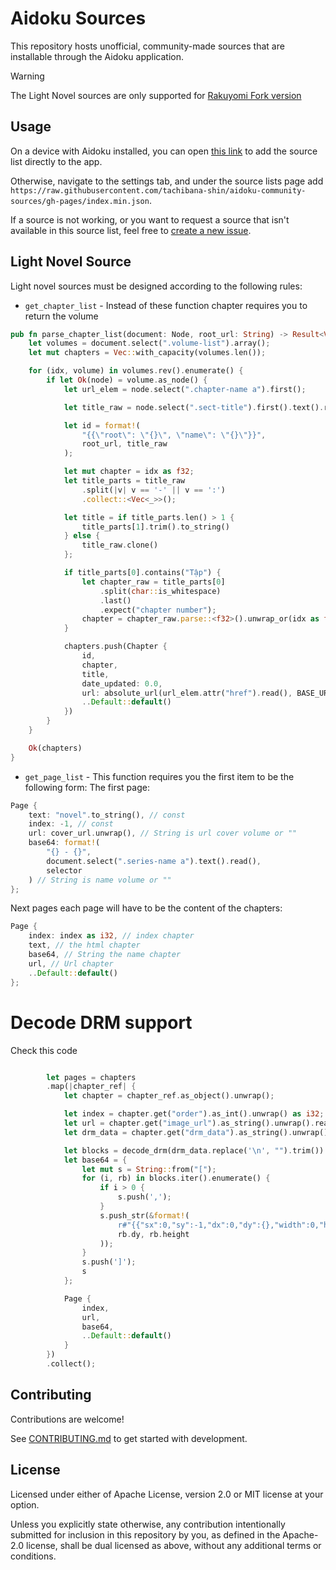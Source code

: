 # Aidoku Sources
This repository hosts unofficial, community-made sources that are installable through the Aidoku application.

> [!WARNING]
> The Light Novel sources are only supported for [Rakuyomi Fork version](https://github.com/tachibana-shin/rakuyomi)

## Usage
On a device with Aidoku installed, you can open [this link](https://aidoku.app/add-source-list/?url=https://raw.githubusercontent.com/tachibana-shin/aidoku-community-sources/gh-pages/index.min.json) to add the source list directly to the app.

Otherwise, navigate to the settings tab, and under the source lists page add `https://raw.githubusercontent.com/tachibana-shin/aidoku-community-sources/gh-pages/index.min.json`.

If a source is not working, or you want to request a source that isn't available in this source list, feel free to [create a new issue](https://github.com/tachibana-shin/aidoku-community-sources/issues).

## Light Novel Source
Light novel sources must be designed according to the following rules:
- `get_chapter_list` - Instead of these function chapter requires you to return the volume
```rust
pub fn parse_chapter_list(document: Node, root_url: String) -> Result<Vec<Chapter>> {
	let volumes = document.select(".volume-list").array();
	let mut chapters = Vec::with_capacity(volumes.len());

	for (idx, volume) in volumes.rev().enumerate() {
		if let Ok(node) = volume.as_node() {
			let url_elem = node.select(".chapter-name a").first();

			let title_raw = node.select(".sect-title").first().text().read();

			let id = format!(
				"{{\"root\": \"{}\", \"name\": \"{}\"}}",
				root_url, title_raw
			);

			let mut chapter = idx as f32;
			let title_parts = title_raw
				.split(|v| v == '-' || v == ':')
				.collect::<Vec<_>>();

			let title = if title_parts.len() > 1 {
				title_parts[1].trim().to_string()
			} else {
				title_raw.clone()
			};

			if title_parts[0].contains("Tập") {
				let chapter_raw = title_parts[0]
					.split(char::is_whitespace)
					.last()
					.expect("chapter number");
				chapter = chapter_raw.parse::<f32>().unwrap_or(idx as f32);
			}

			chapters.push(Chapter {
				id,
				chapter,
				title,
				date_updated: 0.0,
				url: absolute_url(url_elem.attr("href").read(), BASE_URL.to_string()),
				..Default::default()
			})
		}
	}

	Ok(chapters)
}
```
- `get_page_list` - This function requires you the first item to be the following form:
The first page:
```rust
Page {
	text: "novel".to_string(), // const
	index: -1, // const
	url: cover_url.unwrap(), // String is url cover volume or ""
	base64: format!(
		"{} - {}",
		document.select(".series-name a").text().read(),
		selector
	) // String is name volume or ""
};
```
Next pages each page will have to be the content of the chapters:
```rust
Page {
	index: index as i32, // index chapter
	text, // the html chapter
	base64, // String the name chapter
	url, // Url chapter
	..Default::default()
};
```

# Decode DRM support
Check this code
```rust

		let pages = chapters
		.map(|chapter_ref| {
			let chapter = chapter_ref.as_object().unwrap();

			let index = chapter.get("order").as_int().unwrap() as i32;
			let url = chapter.get("image_url").as_string().unwrap().read();
			let drm_data = chapter.get("drm_data").as_string().unwrap().read();

			let blocks = decode_drm(drm_data.replace('\n', "").trim()).unwrap();
			let base64 = {
				let mut s = String::from("[");
				for (i, rb) in blocks.iter().enumerate() {
					if i > 0 {
						s.push(',');
					}
					s.push_str(&format!(
						r#"{{"sx":0,"sy":-1,"dx":0,"dy":{},"width":0,"height":{}}}"#,
						rb.dy, rb.height
					));
				}
				s.push(']');
				s
			};

			Page {
				index,
				url,
				base64,
				..Default::default()
			}
		})
		.collect();

```

## Contributing
Contributions are welcome!

See [CONTRIBUTING.md](./.github/CONTRIBUTING.md) to get started with development.

## License
Licensed under either of Apache License, version 2.0 or MIT license at your option.

Unless you explicitly state otherwise, any contribution intentionally submitted for inclusion in this repository by you, as defined in the Apache-2.0 license, shall be dual licensed as above, without any additional terms or conditions.
